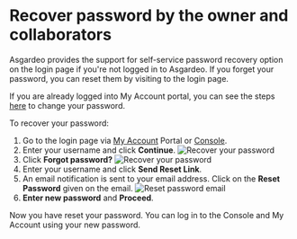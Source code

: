 # Recover password by the owner and collaborators

Asgardeo provides the support for self-service password recovery option on the login page if you're not logged in to Asgardeo. If you forget your password, you can reset them by visiting to the login page.

If you are already logged into My Account portal, you can see the steps <a href="/guides/organization/self-service/asgardeo-user/my-account/#change-password">here</a> to change your password.

To recover your password:
1. Go to the login page via [My Account](https://myaccount.asgardeo.io/) Portal or [Console](https://console.asgardeo.io/login).
2. Enter your username and click **Continue**.
   <img :src="$withBase('/assets/img/guides/organization/self-service/asgardeo-user/reset-password-for-asgardeo-user.png')" alt="Recover your password">
3. Click **Forgot password?**
   <img :src="$withBase('/assets/img/guides/organization/self-service/asgardeo-user/reset-password-for-asgardeo-user-step2.png')" alt="Recover your password">
4. Enter your username and click **Send Reset Link**.
5. An email notification is sent to your email address. Click on the **Reset Password** given on the email.
   <img :src="$withBase('/assets/img/guides/organization/self-service/asgardeo-user/reset-password-email-asgardeo-user.png')" alt="Reset password email">
6. **Enter new password** and **Proceed**.

Now you have reset your password. You can log in to the Console and My Account using your new password.
